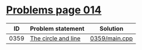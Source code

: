 # [Problems page 014](https://www.e-olymp.com/en/problems?page=14)


| ID   | Problem statement                                              | Solution                       |
|------|----------------------------------------------------------------|--------------------------------|
| 0359 | [The circle and line](https://www.e-olymp.com/en/problems/359) | [0359/main.cpp](0359/main.cpp) |


